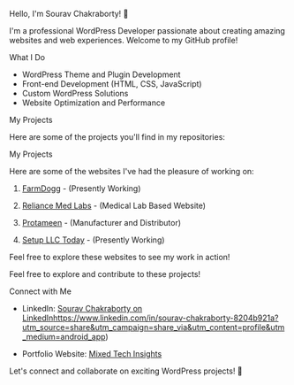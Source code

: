  Hello, I'm Sourav Chakraborty! 👋

I'm a professional WordPress Developer passionate about creating amazing websites and web experiences. Welcome to my GitHub profile!

 What I Do

- WordPress Theme and Plugin Development
- Front-end Development (HTML, CSS, JavaScript)
- Custom WordPress Solutions
- Website Optimization and Performance

 My Projects

Here are some of the projects you'll find in my repositories:

 My Projects

Here are some of the websites I've had the pleasure of working on:

1. [FarmDogg](https://farmdogg.kyptronixllp.co.in/) - (Presently Working)

2. [Reliance Med Labs](https://reliancemedlabs.us/) - (Medical Lab Based Website)

3. [Protameen](https://protameen.com/) - (Manufacturer and Distributor)

4. [Setup LLC Today](https://setupllctoday.kyptronixllp.co.in/) - (Presently Working)

Feel free to explore these websites to see my work in action!


Feel free to explore and contribute to these projects!

 Connect with Me

- LinkedIn: [Sourav Chakraborty on LinkedIn](https://www.linkedin.com/in/sourav-chakraborty-8204b921a?utm_source=share&utm_campaign=share_via&utm_content=profile&utm_medium=android_app)https://www.linkedin.com/in/sourav-chakraborty-8204b921a?utm_source=share&utm_campaign=share_via&utm_content=profile&utm_medium=android_app)

- Portfolio Website: [Mixed Tech Insights]([your-portfolio-website](https://mixtechinsights.com/))

Let's connect and collaborate on exciting WordPress projects! 🚀
